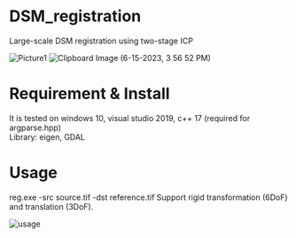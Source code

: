 # DSM_registration
Large-scale DSM registration using two-stage ICP 

![Picture1](https://github.com/Ggs1mida/DSM_registration/assets/32317924/66703956-d501-4873-b82c-c7c5ae0ba753)
![Clipboard Image (6-15-2023, 3 56 52 PM)](https://github.com/Ggs1mida/DSM_registration/assets/32317924/dedefeab-5ac2-418f-937c-104ecdbaf1ee)

# Requirement & Install
It is tested on windows 10, visual studio 2019, c++ 17 (required for argparse.hpp)  
Library: eigen, GDAL

# Usage
reg.exe -src source.tif -dst reference.tif
Support rigid transformation (6DoF) and translation (3DoF).

![usage](https://github.com/Ggs1mida/DSM_registration/assets/32317924/07c12b67-e692-4e91-bc76-893eeca6c1ba)


